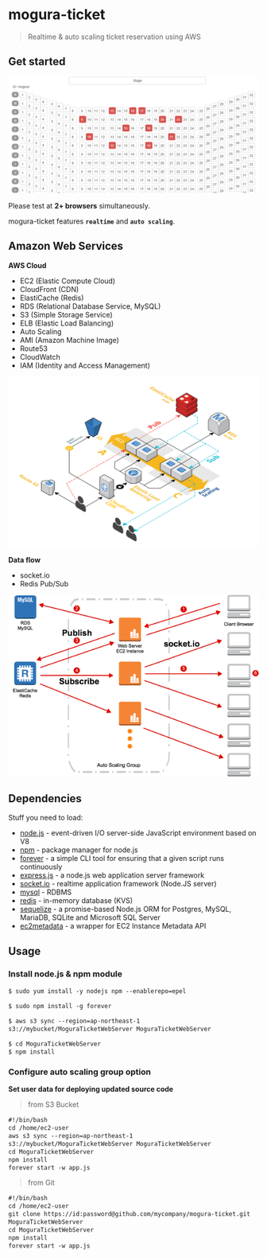 # mogura-ticket

> Realtime & auto scaling ticket reservation using AWS

## Get started

![mogura.cf Screenshot](misc/sample-screenshot.png)

Please test at **2+ browsers** simultaneously.

mogura-ticket features **```realtime```** and **```auto scaling```**.

## Amazon Web Services

**AWS Cloud**

- EC2 (Elastic Compute Cloud)
- CloudFront (CDN)
- ElastiCache (Redis)
- RDS (Relational Database Service, MySQL)
- S3 (Simple Storage Service)
- ELB (Elastic Load Balancing)
- Auto Scaling
- AMI (Amazon Machine Image)
- Route53
- CloudWatch
- IAM (Identity and Access Management)

![network outline](misc/network-diagram.png)

**Data flow**

- socket.io
- Redis Pub/Sub

![data flow](misc/data-flow.png)

## Dependencies
Stuff you need to load:

- [node.js](https://nodejs.org/) - event-driven I/O server-side JavaScript environment based on V8
- [npm](https://www.npmjs.com/) - package manager for node.js
- [forever](https://github.com/foreverjs/forever) - a simple CLI tool for ensuring that a given script runs continuously
- [express.js](http://expressjs.com/) - a node.js web application server framework
- [socket.io](http://socket.io/) - realtime application framework (Node.JS server)
- [mysql](https://www.mysql.com/) - RDBMS
- [redis](http://redis.io/) - in-memory database (KVS)
- [sequelize](https://github.com/sequelize/sequelize) - a promise-based Node.js ORM for Postgres, MySQL, MariaDB, SQLite and Microsoft SQL Server
- [ec2metadata](https://github.com/kilianc/node-ec2metadata) - a wrapper for EC2 Instance Metadata API

## Usage

### Install node.js & npm module

```Shell
$ sudo yum install -y nodejs npm --enablerepo=epel
```

```Shell
$ sudo npm install -g forever
```

```Shell
$ aws s3 sync --region=ap-northeast-1 s3://mybucket/MoguraTicketWebServer MoguraTicketWebServer
```

```Shell
$ cd MoguraTicketWebServer
$ npm install
```

### Configure auto scaling group option

**Set user data for deploying updated source code**

> from S3 Bucket

```Shell
#!/bin/bash
cd /home/ec2-user
aws s3 sync --region=ap-northeast-1 s3://mybucket/MoguraTicketWebServer MoguraTicketWebServer
cd MoguraTicketWebServer
npm install
forever start -w app.js
```

> from Git

```Shell
#!/bin/bash
cd /home/ec2-user
git clone https://id:password@github.com/mycompany/mogura-ticket.git MoguraTicketWebServer
cd MoguraTicketWebServer
npm install
forever start -w app.js
```
